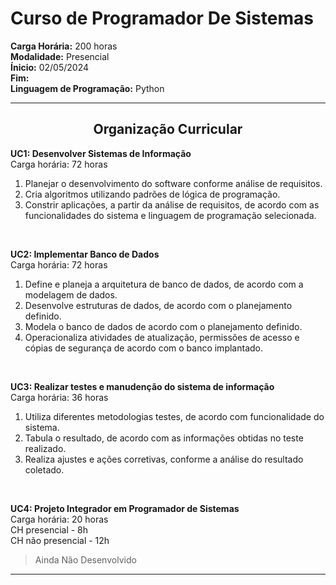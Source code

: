 #         Curso de Programador De Sistemas
**Carga Horária:** 200 horas  
**Modalidade:** Presencial  
**Ínicio:** 02/05/2024  
**Fim:**  
**Linguagem de Programação:** Python
  
---
<div align="center">
  
## Organização Curricular
  
</div>

**UC1: Desenvolver Sistemas de Informação**  
Carga horária: 72 horas  
  
1. Planejar o desenvolvimento do software conforme análise de requisitos.
2. Cria algoritmos utilizando padrões de lógica de programação.
3. Constrir aplicações, a partir da análise de requisitos, de acordo com as funcionalidades do sistema e linguagem de programação selecionada.  
<br>

  
**UC2: Implementar Banco de Dados**  
Carga horária: 72 horas  

1. Define e planeja a arquitetura de banco de dados, de acordo com a modelagem de dados.
2. Desenvolve estruturas de dados, de acordo com o planejamento definido.
3. Modela o banco de dados de acordo com o planejamento definido.
4. Operacionaliza atividades de atualização, permissões de acesso e cópias de segurança de acordo com o banco implantado.  
<br>


**UC3: Realizar testes e manudenção do sistema de informação**  
Carga horária: 36 horas

1. Utiliza diferentes metodologias testes, de acordo com funcionalidade do sistema.
2. Tabula o resultado, de acordo com as informações obtidas no teste realizado.
3. Realiza ajustes e ações corretivas, conforme a análise do resultado coletado.  
<br>


**UC4: Projeto Integrador em Programador de Sistemas**  
Carga horária: 20 horas  
CH presencial - 8h  
CH não presencial - 12h  

>Ainda Não Desenvolvido 
***
